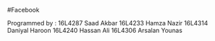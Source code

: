 #Facebook

Programmed by : 
16L4287 Saad Akbar
16L4233 Hamza Nazir
16L4314 Daniyal Haroon
16L4240 Hassan Ali
16L4306 Arsalan Younas
